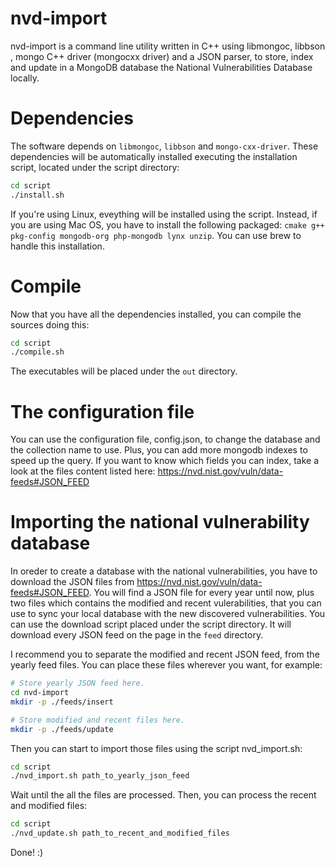 # nvd-import
nvd-import is a command line utility written in C++ using libmongoc, libbson , mongo C++ driver (mongocxx driver) and a 
JSON parser, to store, index and update in a MongoDB database the National Vulnerabilities Database locally.

# Dependencies
The software depends on ```libmongoc```, ```libbson``` and ```mongo-cxx-driver```. These dependencies will be automatically installed
executing the installation script, located under the script directory:

```bash
cd script
./install.sh
```

If you're using Linux, eveything will be installed using the script. Instead, if you are using Mac OS, 
you have to install the following packaged: ```cmake g++ pkg-config mongodb-org php-mongodb lynx unzip```. 
You can use brew to handle this installation.

# Compile
Now that you have all the dependencies installed, you can compile the sources doing this:

```bash
cd script
./compile.sh
```

The executables will be placed under the ```out``` directory.

# The configuration file

You can use the configuration file, config.json, to change the database and the collection name to use. Plus, you can add more mongodb indexes to speed up the query. If you want to know which fields you can index, take a look at the files content listed here: https://nvd.nist.gov/vuln/data-feeds#JSON_FEED

# Importing the national vulnerability database
In oreder to create a database with the national vulnerabilities, you have to download the JSON files from 
https://nvd.nist.gov/vuln/data-feeds#JSON_FEED. You will find a JSON file for every year until now, plus two
files which contains the modified and recent vulerabilities, that you can use to sync your local database with 
the new discovered vulnerabilities. You can use the download script placed under the script directory. It will
download every JSON feed on the page in the ```feed``` directory.

I recommend you to separate the modified and recent JSON feed, from the yearly feed files.
You can place these files wherever you want, for example:

```bash
# Store yearly JSON feed here.
cd nvd-import
mkdir -p ./feeds/insert

# Store modified and recent files here.
mkdir -p ./feeds/update
```

Then you can start to import those files using the script nvd_import.sh:

```bash
cd script
./nvd_import.sh path_to_yearly_json_feed
```

Wait until the all the files are processed. Then, you can process the recent and modified files:

```bash
cd script
./nvd_update.sh path_to_recent_and_modified_files
```

Done! :)


